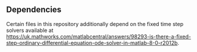 ## Dependencies
Certain files in this repository additionally depend on the fixed time step solvers available at <https://uk.mathworks.com/matlabcentral/answers/98293-is-there-a-fixed-step-ordinary-differential-equation-ode-solver-in-matlab-8-0-r2012b>.
